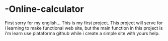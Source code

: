 # -Online-calculator
First sorry for my english... This is my first project. This project will serve for i learning to make functional web site, but the main function in this project  is i'm learn use plataforma github  while i create a simple site with yours help.
